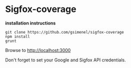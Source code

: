 # Sigfox-coverage

**installation instructions**

	git clone https://github.com/gsimenel/sigfox-coverage
	npm install
	grunt

Browse to <http://localhost:3000> 

Don't forget to set your Google and Sigfox API credentials. 